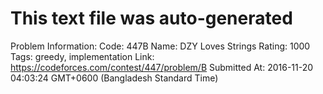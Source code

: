 # This text file was auto-generated

Problem Information:
Code: 447B
Name: DZY Loves Strings
Rating: 1000
Tags: greedy, implementation
Link: https://codeforces.com/contest/447/problem/B
Submitted At: 2016-11-20 04:03:24 GMT+0600 (Bangladesh Standard Time)